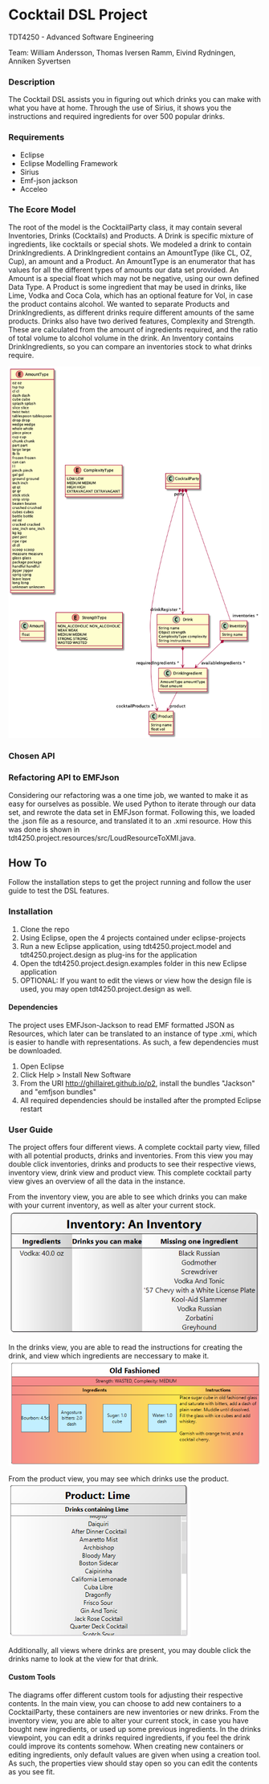 # Cocktail DSL Project
TDT4250 - Advanced Software Engineering

Team: William Andersson, Thomas Iversen Ramm, Eivind Rydningen, Anniken Syvertsen

### Description
The Cocktail DSL assists you in figuring out which drinks you can make with what you have at home.
Through the use of Sirius, it shows you the instructions and required ingredients for over 500 popular drinks. 

### Requirements
- Eclipse
- Eclipse Modelling Framework
- Sirius
- Emf-json jackson
- Acceleo

### The Ecore Model
The root of the model is the CocktailParty class, it may contain several Inventories, Drinks (Cocktails) and Products.
A Drink is specific mixture of ingredients, like cocktails or special shots. We modeled a drink to contain DrinkIngredients. A DrinkIngredient contains an AmountType (like CL, OZ, Cup), an amount and a Product. An AmountType is an enumerator that has values for all the different types of amounts our data set provided. An Amount is a special float which may not be negative, using our own defined Data Type. A Product is some ingredient that may be used in drinks, like Lime, Vodka and Coca Cola, which has an optional feature for Vol, in case the product contains alcohol. We wanted to separate Products and DrinkIngredients, as different drinks require different amounts of the same products. Drinks also have two derived features, Complexity and Strength. These are calculated from the amount of ingredients required, and the ratio of total volume to alcohol volume in the drink. An Inventory contains DrinkIngredients, so you can compare an inventories stock to what drinks require. 

![alt text](https://github.com/rammt/TDT4250-cocktail/blob/master/images/cocktail_model.png?raw=true "Cocktail Model in PlantUML")

### Chosen API


### Refactoring API to EMFJson
Considering our refactoring was a one time job, we wanted to make it as easy for ourselves as possible. We used Python to iterate through our data set, and rewrote the data set in EMFJson format. Following this, we loaded the .json file as a resource, and translated it to an .xmi resource. How this was done is shown in tdt4250.project.resources/src/LoudResourceToXMI.java.

## How To
Follow the installation steps to get the project running and follow the user guide to test the DSL features.

### Installation
1. Clone the repo
2. Using Eclipse, open the 4 projects contained under eclipse-projects
3. Run a new Eclipse application, using tdt4250.project.model and tdt4250.project.design as plug-ins for the application
4. Open the tdt4250.project.design.examples folder in this new Eclipse application
5. OPTIONAL: If you want to edit the views or view how the design file is used, you may open tdt4250.project.design as well.

#### Dependencies
The project uses EMFJson-Jackson to read EMF formatted JSON as Resources, which later can be translated to an instance of type .xmi, which is easier to handle with representations. As such, a few dependencies must be downloaded.

1. Open Eclipse
2. Click Help > Install New Software
3. From the URI http://ghillairet.github.io/p2, install the bundles "Jackson" and "emfjson bundles"
4. All required dependencies should be installed after the prompted Eclipse restart

### User Guide
The project offers four different views. A complete cocktail party view, filled with all potential products, drinks and inventories. From this view you may double click inventories, drinks and products to see their respective views, inventory view, drink view and product view. This complete cocktail party view gives an overview of all the data in the instance.

From the inventory view, you are able to see which drinks you can make with your current inventory, as well as alter your current stock.
![alt text](https://github.com/rammt/TDT4250-cocktail/blob/master/images/inventory.png?raw=true "Inventory View")

In the drinks view, you are able to read the instructions for creating the drink, and view which ingredients are neccessary to make it.
![alt text](https://github.com/rammt/TDT4250-cocktail/blob/master/images/drink.png?raw=true "Drink View")

From the product view, you may see which drinks use the product.
![alt text](https://github.com/rammt/TDT4250-cocktail/blob/master/images/product.png?raw=true "Product View")

Additionally, all views where drinks are present, you may double click the drinks name to look at the view for that drink. 

#### Custom Tools
The diagrams offer different custom tools for adjusting their respective contents. In the main view, you can choose to add new containers to a CocktailParty, these containers are new inventories or new drinks. From the inventory view, you are able to alter your current stock, in case you have bought new ingredients, or used up some previous ingredients. In the drinks viewpoint, you can edit a drinks required ingredients, if you feel the drink could improve its contents somehow. When creating new containers or editing ingredients, only default values are given when using a creation tool. As such, the properties view should stay open so you can edit the contents as you see fit.
